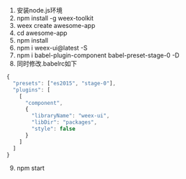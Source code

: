 1. 安装node.js环境
2. npm install -g weex-toolkit
3. weex create awesome-app
4. cd awesome-app
5. npm install
6. npm i weex-ui@latest -S
7. npm i babel-plugin-component babel-preset-stage-0 -D
8. 同时修改.babelrc如下
```javascript
{
  "presets": ["es2015", "stage-0"],
  "plugins": [
    [
      "component",
      {
        "libraryName": "weex-ui",
        "libDir": "packages",
        "style": false
      }
    ]
  ]
}
```
9. npm start